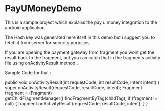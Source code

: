 # PayUMoneyDemo
This is a sample project which explains the pay u money integration to the android application

The Hash key was generated here itself in this demo but i suggest you to fetch it from server for security purposes.

If you are opening the payment gateway from fragment you wont get the result back to the fragment, but you can catch that in the fragments activity file using onActivityResult method.. 

Sample Code for that : 

 public void onActivityResult(int requestCode, int resultCode, Intent intent) {
    super.onActivityResult(requestCode, resultCode, intent);
    Fragment fragment = (Fragment) getChildFragmentManager().findFragmentByTag(childTag);
    if (fragment != null) {
        fragment.onActivityResult(requestCode, resultCode, intent);
    }
} 
